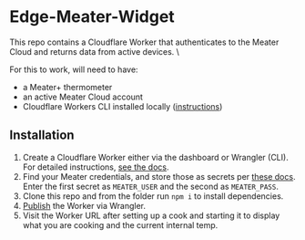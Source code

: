 # Edge-Meater-Widget

This repo contains a Cloudflare Worker that authenticates to the Meater Cloud and returns data from active devices. \

For this to work, will need to have:

- a Meater+ thermometer
- an active Meater Cloud account
- Cloudflare Workers CLI installed locally ([instructions](https://developers.cloudflare.com/workers/wrangler/install-and-update/))

## Installation

1. Create a Cloudflare Worker either via the dashboard or Wrangler (CLI). For detailed instructions, [see the docs](https://developers.cloudflare.com/workers/get-started/guide/).
2. Find your Meater credentials, and store those as secrets per [these docs](https://developers.cloudflare.com/workers/platform/environment-variables/#add-secrets-to-your-project). Enter the first secret as `MEATER_USER` and the second as `MEATER_PASS`.
3. Clone this repo and from the folder run `npm i` to install dependencies.
4. [Publish](https://developers.cloudflare.com/workers/wrangler/commands/#publish) the Worker via Wrangler.
5. Visit the Worker URL after setting up a cook and starting it to display what you are cooking and the current internal temp.



